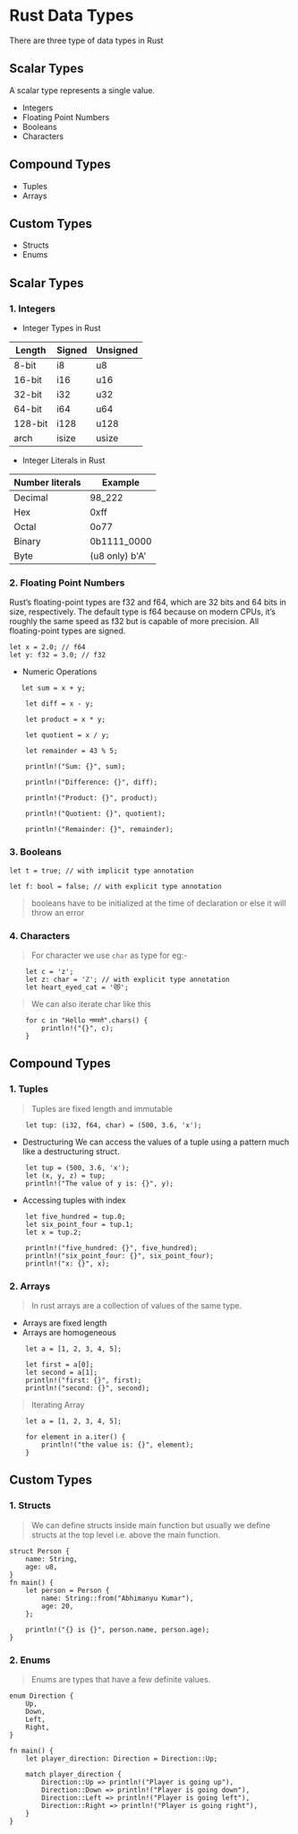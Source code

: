 # Rust Data Types

There are three type of data types in Rust

## Scalar Types

A scalar type represents a single value.

-   Integers
-   Floating Point Numbers
-   Booleans
-   Characters

## Compound Types

-   Tuples
-   Arrays

## Custom Types

-   Structs
-   Enums

## Scalar Types

### 1. Integers

-   Integer Types in Rust

| Length  | Signed | Unsigned |
| ------- | ------ | -------- |
| 8-bit   | i8     | u8       |
| 16-bit  | i16    | u16      |
| 32-bit  | i32    | u32      |
| 64-bit  | i64    | u64      |
| 128-bit | i128   | u128     |
| arch    | isize  | usize    |

-   Integer Literals in Rust

| Number literals | Example        |
| --------------- | -------------- |
| Decimal         | 98_222         |
| Hex             | 0xff           |
| Octal           | 0o77           |
| Binary          | 0b1111_0000    |
| Byte            | (u8 only) b'A' |

### 2. Floating Point Numbers

Rust’s floating-point types are f32 and f64, which are 32 bits and 64 bits in size, respectively. The default type is f64 because on modern CPUs, it’s roughly the same speed as f32 but is capable of more precision. All floating-point types are signed.

```
let x = 2.0; // f64
let y: f32 = 3.0; // f32
```

-   Numeric Operations

```
   let sum = x + y;

    let diff = x - y;

    let product = x * y;

    let quotient = x / y;

    let remainder = 43 % 5;

    println!("Sum: {}", sum);

    println!("Difference: {}", diff);

    println!("Product: {}", product);

    println!("Quotient: {}", quotient);

    println!("Remainder: {}", remainder);
```

### 3. Booleans

```
let t = true; // with implicit type annotation

let f: bool = false; // with explicit type annotation
```

> booleans have to be initialized at the time of declaration or else it will throw an error

### 4. Characters

> For character we use `char` as type for eg:-

```
    let c = 'z';
    let z: char = 'ℤ'; // with explicit type annotation
    let heart_eyed_cat = '😻';
```

> We can also iterate char like this

```
    for c in "Hello नमस्ते".chars() {
        println!("{}", c);
    }
```

## Compound Types

### 1. Tuples

> Tuples are fixed length and immutable

```
    let tup: (i32, f64, char) = (500, 3.6, 'x');
```

-   Destructuring
    We can access the values of a tuple using a pattern much like a destructuring struct.

```
    let tup = (500, 3.6, 'x');
    let (x, y, z) = tup;
    println!("The value of y is: {}", y);
```

-   Accessing tuples with index

```
    let five_hundred = tup.0;
    let six_point_four = tup.1;
    let x = tup.2;

    println!("five_hundred: {}", five_hundred);
    println!("six_point_four: {}", six_point_four);
    println!("x: {}", x);
```

### 2. Arrays

> In rust arrays are a collection of values of the same type.

-   Arrays are fixed length
-   Arrays are homogeneous

```
    let a = [1, 2, 3, 4, 5];

    let first = a[0];
    let second = a[1];
    println!("first: {}", first);
    println!("second: {}", second);
```

> Iterating Array

```
    let a = [1, 2, 3, 4, 5];

    for element in a.iter() {
        println!("the value is: {}", element);
    }
```

## Custom Types

### 1. Structs

> We can define structs inside main function but usually we define structs at the top level i.e. above the main function.

```
struct Person {
    name: String,
    age: u8,
}
fn main() {
    let person = Person {
        name: String::from("Abhimanyu Kumar"),
        age: 20,
    };

    println!("{} is {}", person.name, person.age);
}
```

### 2. Enums

> Enums are types that have a few definite values.

```
enum Direction {
    Up,
    Down,
    Left,
    Right,
}

fn main() {
    let player_direction: Direction = Direction::Up;

    match player_direction {
        Direction::Up => println!("Player is going up"),
        Direction::Down => println!("Player is going down"),
        Direction::Left => println!("Player is going left"),
        Direction::Right => println!("Player is going right"),
    }
}
```

